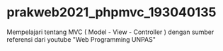 # prakweb2021_phpmvc_193040135
Mempelajari tentang MVC ( Model - View - Controller )  dengan sumber referensi dari youtube "Web Programming UNPAS"
